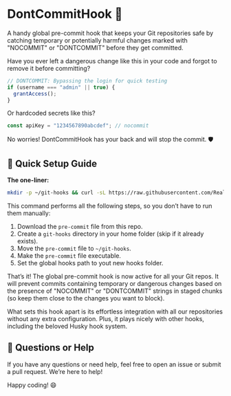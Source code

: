 # DontCommitHook 🚫

A handy global pre-commit hook that keeps your Git repositories safe by catching temporary or potentially harmful changes marked with "NOCOMMIT" or "DONTCOMMIT" before they get committed.

Have you ever left a dangerous change like this in your code and forgot to remove it before committing?

```javascript
// DONTCOMMIT: Bypassing the login for quick testing
if (username === "admin" || true) {
  grantAccess();
}
```

Or hardcoded secrets like this?

```javascript
const apiKey = "1234567890abcdef"; // nocommit
```

No worries! DontCommitHook has your back and will stop the commit. 🛡️

## 🚀 Quick Setup Guide

**The one-liner:**
```bash
mkdir -p ~/git-hooks && curl -sL https://raw.githubusercontent.com/ReallyGood/DontCommitHook/main/pre-commit -o ~/git-hooks/pre-commit && chmod +x ~/git-hooks/pre-commit && git config --global core.hooksPath ~/git-hooks
```

This command performs all the following steps, so you don’t have to run them manually:
1. Download the `pre-commit` file from this repo.
2. Create a `git-hooks` directory in your home folder (skip if it already exists).
3. Move the `pre-commit` file to `~/git-hooks`.
4. Make the `pre-commit` file executable.
5. Set the global hooks path to yout new hooks folder.

That’s it! The global pre-commit hook is now active for all your Git repos. It will prevent commits containing temporary or dangerous changes based on the presence of "NOCOMMIT" or "DONTCOMMIT" strings in staged chunks (so keep them close to the changes you want to block).

What sets this hook apart is its effortless integration with all our repositories without any extra configuration. Plus, it plays nicely with other hooks, including the beloved Husky hook system.

## 🤔 Questions or Help

If you have any questions or need help, feel free to open an issue or submit a pull request. We’re here to help!

Happy coding! 😄
